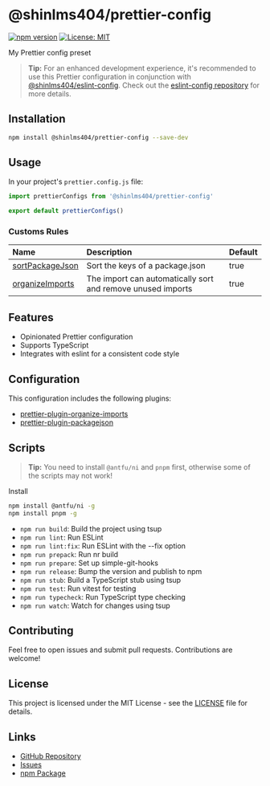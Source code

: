 # @shinlms404/prettier-config

[![npm version](https://badge.fury.io/js/%40shinlms404%2Fprettier-config.svg)](https://badge.fury.io/js/%40shinlms404%2Fprettier-config)
[![License: MIT](https://img.shields.io/badge/License-MIT-yellow.svg)](https://opensource.org/licenses/MIT)

My Prettier config preset

> **Tip:** For an enhanced development experience, it's recommended to use this Prettier configuration in conjunction with [@shinlms404/eslint-config](https://www.npmjs.com/package/@shinlms404/eslint-config). Check out the [eslint-config repository](https://github.com/shinlms404/eslint-config) for more details.

## Installation

```bash
npm install @shinlms404/prettier-config --save-dev
```

## Usage

In your project's `prettier.config.js` file:

```js
import prettierConfigs from '@shinlms404/prettier-config'

export default prettierConfigs()
```

### Customs Rules

| Name                                                                              | Description                                                 | Default |
| :-------------------------------------------------------------------------------- | :---------------------------------------------------------- | :------ |
| [sortPackageJson](https://www.npmjs.com/package/prettier-plugin-packagejson)      | Sort the keys of a package.json                             | true    |
| [organizeImports](https://www.npmjs.com/package/prettier-plugin-organize-imports) | The import can automatically sort and remove unused imports | true    |

## Features

- Opinionated Prettier configuration
- Supports TypeScript
- Integrates with eslint for a consistent code style

## Configuration

This configuration includes the following plugins:

- [prettier-plugin-organize-imports](https://www.npmjs.com/package/prettier-plugin-organize-imports)
- [prettier-plugin-packagejson](https://www.npmjs.com/package/prettier-plugin-packagejson)

## Scripts

> **Tip:** You need to install `@antfu/ni` and `pnpm` first, otherwise some of the scripts may not work!

Install

```bash
npm install @antfu/ni -g
npm install pnpm -g
```

- `npm run build`: Build the project using tsup
- `npm run lint`: Run ESLint
- `npm run lint:fix`: Run ESLint with the --fix option
- `npm run prepack`: Run nr build
- `npm run prepare`: Set up simple-git-hooks
- `npm run release`: Bump the version and publish to npm
- `npm run stub`: Build a TypeScript stub using tsup
- `npm run test`: Run vitest for testing
- `npm run typecheck`: Run TypeScript type checking
- `npm run watch`: Watch for changes using tsup

## Contributing

Feel free to open issues and submit pull requests. Contributions are welcome!

## License

This project is licensed under the MIT License - see the [LICENSE](LICENSE) file for details.

## Links

- [GitHub Repository](https://github.com/shinlms404/prettier-config)
- [Issues](https://github.com/shinlms404/prettier-config/issues)
- [npm Package](https://www.npmjs.com/package/@shinlms404/prettier-config)
